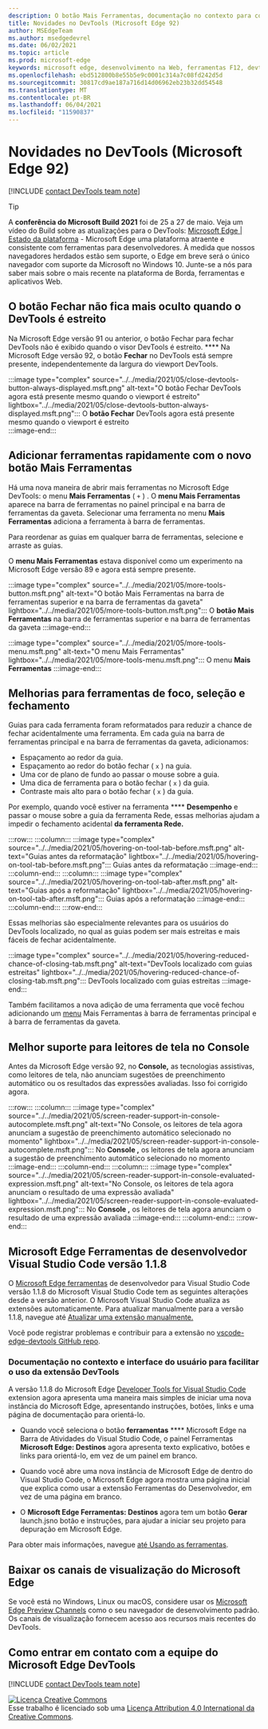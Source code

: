 ```yaml
---
description: O botão Mais Ferramentas, documentação no contexto para começar a usar a extensão DevTools, maior suporte para leitores de tela no Console e muito mais.
title: Novidades no DevTools (Microsoft Edge 92)
author: MSEdgeTeam
ms.author: msedgedevrel
ms.date: 06/02/2021
ms.topic: article
ms.prod: microsoft-edge
keywords: microsoft edge, desenvolvimento na Web, ferramentas F12, devtools
ms.openlocfilehash: ebd512800b8e55b5e9c0001c314a7c08fd242d5d
ms.sourcegitcommit: 30817cd9ae187a716d14d06962eb23b32dd54548
ms.translationtype: MT
ms.contentlocale: pt-BR
ms.lasthandoff: 06/04/2021
ms.locfileid: "11590837"
---
```

# <a name="whats-new-in-devtools-microsoft-edge-92"></a>Novidades no DevTools (Microsoft Edge 92)  

[!INCLUDE [contact DevTools team note](../../includes/edge-whats-new-note.md)]  

> [!TIP]
> A **conferência do Microsoft Build 2021** foi de 25 a 27 de maio.  Veja um vídeo do Build sobre as atualizações para o DevTools: [Microsoft Edge | Estado da plataforma][YoutubeEdgeStateOfThePlatform] - Microsoft Edge uma plataforma atraente e consistente com ferramentas para desenvolvedores.  À medida que nossos navegadores herdados estão sem suporte, o Edge em breve será o único navegador com suporte da Microsoft no Windows 10.  Junte-se a nós para saber mais sobre o mais recente na plataforma de Borda, ferramentas e aplicativos Web.


## <a name="the-close-button-is-no-longer-hidden-when-devtools-is-narrow"></a>O botão Fechar não fica mais oculto quando o DevTools é estreito

<!-- Title: DevTools is now easier to close -->  
<!-- Subtitle: The Close button in DevTools is always displayed, even when DevTools is docked to the right and the DevTools viewport is narrow. -->  

Na Microsoft Edge versão 91 ou anterior, o botão Fechar para fechar DevTools não é exibido quando o visor DevTools é estreito. ****  Na Microsoft Edge versão 92, o botão **Fechar** no DevTools está sempre presente, independentemente da largura do viewport DevTools.

:::image type="complex" source="../../media/2021/05/close-devtools-button-always-displayed.msft.png" alt-text="O botão Fechar DevTools agora está presente mesmo quando o viewport é estreito" lightbox="../../media/2021/05/close-devtools-button-always-displayed.msft.png":::
   O **botão Fechar** DevTools agora está presente mesmo quando o viewport é estreito  
:::image-end:::  


## <a name="add-tools-quickly-with-the-new-more-tools-button"></a>Adicionar ferramentas rapidamente com o novo botão Mais Ferramentas

<!-- Title: Add tools quickly with the new More Tools button -->  
<!-- Subtitle: Learn about a new convenient way to open tools in Microsoft Edge DevTools. -->  

Há uma nova maneira de abrir mais ferramentas no Microsoft Edge DevTools: o menu **Mais Ferramentas** ( `+` ) . O **menu Mais Ferramentas** aparece na barra de ferramentas no painel principal e na barra de ferramentas da gaveta. Selecionar uma ferramenta no menu **Mais Ferramentas** adiciona a ferramenta à barra de ferramentas.

Para reordenar as guias em qualquer barra de ferramentas, selecione e arraste as guias.  

O **menu Mais Ferramentas** estava disponível como um experimento na Microsoft Edge versão 89 e agora está sempre presente.

:::image type="complex" source="../../media/2021/05/more-tools-button.msft.png" alt-text="O botão Mais Ferramentas na barra de ferramentas superior e na barra de ferramentas da gaveta" lightbox="../../media/2021/05/more-tools-button.msft.png":::
   O **botão Mais Ferramentas** na barra de ferramentas superior e na barra de ferramentas da gaveta
:::image-end:::  

:::image type="complex" source="../../media/2021/05/more-tools-menu.msft.png" alt-text="O menu Mais Ferramentas" lightbox="../../media/2021/05/more-tools-menu.msft.png":::
   O menu **Mais Ferramentas**
:::image-end:::  


## <a name="improvements-for-hovering-selecting-and-closing-tools"></a>Melhorias para ferramentas de foco, seleção e fechamento

<!-- Title: Improvements to tab interactions -->
<!-- Subtitle: Interactions related to hovering, selecting, and closing tools are more predictable. -->

Guias para cada ferramenta foram reformatados para reduzir a chance de fechar acidentalmente uma ferramenta.  Em cada guia na barra de ferramentas principal e na barra de ferramentas da gaveta, adicionamos:
*  Espaçamento ao redor da guia.
*  Espaçamento ao redor do botão fechar ( `x` ) na guia.
*  Uma cor de plano de fundo ao passar o mouse sobre a guia.
*  Uma dica de ferramenta para o botão fechar ( `x` ) da guia.
*  Contraste mais alto para o botão fechar ( `x` ) da guia.

Por exemplo, quando você estiver na ferramenta **** **Desempenho** e passar o mouse sobre a guia da ferramenta Rede, essas melhorias ajudam a impedir o fechamento acidental **da ferramenta Rede.**

:::row:::
    :::column:::
        :::image type="complex" source="../../media/2021/05/hovering-on-tool-tab-before.msft.png" alt-text="Guias antes da reformatação" lightbox="../../media/2021/05/hovering-on-tool-tab-before.msft.png":::
           Guias antes da reformatação :::image-end:::
    :::column-end:::
    :::column:::
        :::image type="complex" source="../../media/2021/05/hovering-on-tool-tab-after.msft.png" alt-text="Guias após a reformatação" lightbox="../../media/2021/05/hovering-on-tool-tab-after.msft.png":::
           Guias após a reformatação :::image-end:::
    :::column-end:::
:::row-end:::

Essas melhorias são especialmente relevantes para os usuários do DevTools localizado, no qual as guias podem ser mais estreitas e mais fáceis de fechar acidentalmente.

:::image type="complex" source="../../media/2021/05/hovering-reduced-chance-of-closing-tab.msft.png" alt-text="DevTools localizado com guias estreitas" lightbox="../../media/2021/05/hovering-reduced-chance-of-closing-tab.msft.png":::
   DevTools localizado com guias estreitas
:::image-end:::

Também facilitamos a nova adição de uma ferramenta que você fechou adicionando um [menu](#add-tools-quickly-with-the-new-more-tools-button) Mais Ferramentas à barra de ferramentas principal e à barra de ferramentas da gaveta.


## <a name="better-support-for-screen-readers-in-the-console"></a>Melhor suporte para leitores de tela no Console

<!-- Title: Better screen reader support in the Console -->
<!-- Subtitle: Assistive technologies can now announce autocomplete suggestions and evaluated expressions in the Console. -->

Antes da Microsoft Edge versão 92, no **Console,** as tecnologias assistivas, como leitores de tela, não anunciam sugestões de preenchimento automático ou os resultados das expressões avaliadas. Isso foi corrigido agora.

:::row:::
    :::column:::
        :::image type="complex" source="../../media/2021/05/screen-reader-support-in-console-autocomplete.msft.png" alt-text="No Console, os leitores de tela agora anunciam a sugestão de preenchimento automático selecionado no momento" lightbox="../../media/2021/05/screen-reader-support-in-console-autocomplete.msft.png":::
           No **Console ,** os leitores de tela agora anunciam a sugestão de preenchimento automático selecionado no momento :::image-end:::
    :::column-end:::
    :::column:::
        :::image type="complex" source="../../media/2021/05/screen-reader-support-in-console-evaluated-expression.msft.png" alt-text="No Console, os leitores de tela agora anunciam o resultado de uma expressão avaliada" lightbox="../../media/2021/05/screen-reader-support-in-console-evaluated-expression.msft.png":::
           No **Console ,** os leitores de tela agora anunciam o resultado de uma expressão avaliada :::image-end:::
    :::column-end:::
:::row-end:::


## <a name="microsoft-edge-developer-tools-for-visual-studio-code-version-118"></a>Microsoft Edge Ferramentas de desenvolvedor Visual Studio Code versão 1.1.8

O [Microsoft Edge ferramentas][VisualstudioMarketplaceMsEdgedevtoolsVscodeEdgeDevtools] de desenvolvedor para Visual Studio Code versão 1.1.8 do Microsoft Visual Studio Code tem as seguintes alterações desde a versão anterior.  O Microsoft Visual Studio Code atualiza as extensões automaticamente.  Para atualizar manualmente para a versão 1.1.8, navegue até [Atualizar uma extensão manualmente.][VisualstudioCodeDocsEditorExtensionGalleryUpdateExtensionManually]  

Você pode registrar problemas e contribuir para a extensão no [vscode-edge-devtools GitHub repo][GithubMicrosoftVscodeEdgeDevtools].  

### <a name="in-context-documentation-and-ui-to-make-it-easier-to-use-the-devtools-extension"></a>Documentação no contexto e interface do usuário para facilitar o uso da extensão DevTools

<!-- Title: In-context documentation and UI make it easier to get started using the Developer Tools extension -->  
<!-- Subtitle: The Microsoft Edge Developer Tools for Visual Studio Code extension now presents helpful text, buttons, and links, and opens a documentation page with guidance on how to get started. -->  

A versão 1.1.8 do Microsoft Edge [Developer Tools for Visual Studio Code][VisualstudioMarketplaceMsEdgedevtoolsVscodeEdgeDevtools] extension agora apresenta uma maneira mais simples de iniciar uma nova instância do Microsoft Edge, apresentando instruções, botões, links e uma página de documentação para orientá-lo.

*  Quando você seleciona o botão **ferramentas** **** Microsoft Edge na Barra de Atividades do Visual Studio Code, o painel Ferramentas **Microsoft Edge: Destinos** agora apresenta texto explicativo, botões e links para orientá-lo, em vez de um painel em branco.

*  Quando você abre uma nova instância de Microsoft Edge de dentro do Visual Studio Code, o Microsoft Edge agora mostra uma página inicial que explica como usar a extensão Ferramentas do Desenvolvedor, em vez de uma página em branco.

*  O **Microsoft Edge Ferramentas: Destinos** agora tem um botão **Gerar** launch.jsno botão e instruções, para ajudar a iniciar seu projeto para depuração em Microsoft Edge.

Para obter mais informações, navegue [até Usando as ferramentas][GithubIoDevToolsUsing].


## <a name="download-the-microsoft-edge-preview-channels"></a>Baixar os canais de visualização do Microsoft Edge  

Se você está no Windows, Linux ou macOS, considere usar os [Microsoft Edge Preview Channels][MicrosoftEdgePreviewChannels] como o seu navegador de desenvolvimento padrão.  Os canais de visualização fornecem acesso aos recursos mais recentes do DevTools.  


## <a name="getting-in-touch-with-microsoft-edge-devtools-team"></a>Como entrar em contato com a equipe do Microsoft Edge DevTools  

[!INCLUDE [contact DevTools team note](../../includes/contact-whats-new-note.md)]

<!-- links -->  
[GithubMicrosoftVscodeEdgeDevtools]: https://github.com/microsoft/vscode-edge-devtools "microsoft/vscode-edge-devtools | GitHub"  
[GithubIoDevToolsUsing]: https://microsoft.github.io/vscode-edge-devtools/using.html "Usando as ferramentas | GitHub"

[MicrosoftEdgePreviewChannels]: https://www.microsoftedgeinsider.com/download "Canais de Visualização do Microsoft Edge"  

[VisualstudioCodeDocsEditorExtensionGalleryUpdateExtensionManually]: https://code.visualstudio.com/docs/editor/extension-gallery#_update-an-extension-manually "Atualizar uma extensão manualmente - Marketplace de Extensões | Visual Studio Code"  

[VisualstudioMarketplaceMsEdgedevtoolsVscodeEdgeDevtools]: https://marketplace.visualstudio.com/items?itemName=ms-edgedevtools.vscode-edge-devtools "Microsoft Edge Ferramentas de desenvolvedor para Visual Studio Code | Visual Studio Marketplace"  

[YoutubeEdgeStateOfThePlatform]: https://www.youtube.com/watch?v=sU0WRZ0kkNo "Microsoft Edge: estado da plataforma | YouTube"

[![Licença Creative Commons][CCby4Image]][CCA4IL]  
Esse trabalho é licenciado sob uma [Licença Attribution 4.0 International da Creative Commons][CCA4IL].  

[CCA4IL]: https://creativecommons.org/licenses/by/4.0  
[CCby4Image]: https://i.creativecommons.org/l/by/4.0/88x31.png  
